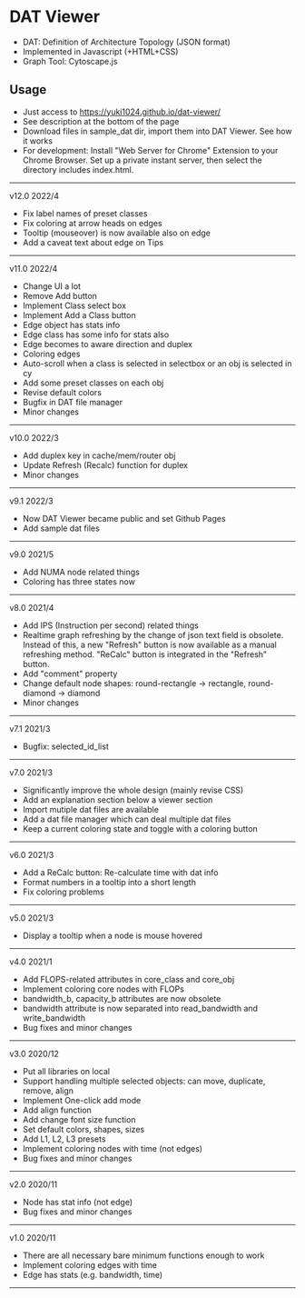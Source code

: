 # DAT Viewer
- DAT: Definition of Architecture Topology (JSON format)
- Implemented in Javascript (+HTML+CSS)
- Graph Tool: Cytoscape.js

## Usage
- Just access to https://yuki1024.github.io/dat-viewer/
- See description at the bottom of the page
- Download files in sample_dat dir, import them into DAT Viewer. See how it works
- For development: Install "Web Server for Chrome" Extension to your Chrome Browser. Set up a private instant server, then select the directory includes index.html.

----------------
v12.0 2022/4

- Fix label names of preset classes
- Fix coloring at arrow heads on edges
- Tooltip (mouseover) is now available also on edge
- Add a caveat text about edge on Tips

----------------
v11.0 2022/4

- Change UI a lot
- Remove Add button
- Implement Class select box
- Implement Add a Class button
- Edge object has stats info
- Edge class has some info for stats also
- Edge becomes to aware direction and duplex
- Coloring edges
- Auto-scroll when a class is selected in selectbox or an obj is selected in cy
- Add some preset classes on each obj
- Revise default colors
- Bugfix in DAT file manager
- Minor changes

----------------
v10.0 2022/3

- Add duplex key in cache/mem/router obj
- Update Refresh (Recalc) function for duplex
- Minor changes

----------------
v9.1 2022/3

- Now DAT Viewer became public and set Github Pages
- Add sample dat files

----------------
v9.0 2021/5

- Add NUMA node related things
- Coloring has three states now

----------------
v8.0 2021/4

- Add IPS (Instruction per second) related things
- Realtime graph refreshing by the change of json text field is obsolete. Instead of this, a new "Refresh" button is now available as a manual refreshing method. "ReCalc" button is integrated in the "Refresh" button.
- Add "comment" property
- Change default node shapes: round-rectangle -> rectangle, round-diamond -> diamond
- Minor changes

----------------
v7.1 2021/3

- Bugfix: selected_id_list

----------------
v7.0 2021/3

- Significantly improve the whole design (mainly revise CSS)
- Add an explanation section below a viewer section
- Import mutiple dat files are available
- Add a dat file manager which can deal multiple dat files
- Keep a current coloring state and toggle with a coloring button

----------------
v6.0 2021/3

- Add a ReCalc button: Re-calculate time with dat info
- Format numbers in a tooltip into a short length
- Fix coloring problems

----------------
v5.0 2021/3

- Display a tooltip when a node is mouse hovered

----------------
v4.0 2021/1

- Add FLOPS-related attributes in core_class and core_obj
- Implement coloring core nodes with FLOPs
- bandwidth_b, capacity_b attributes are now obsolete
- bandwidth attribute is now separated into read_bandwidth and write_bandwidth
- Bug fixes and minor changes

----------------
v3.0 2020/12

- Put all libraries on local
- Support handling multiple selected objects: can move, duplicate, remove, align
- Implement One-click add mode
- Add align function
- Add change font size function
- Set default colors, shapes, sizes
- Add L1, L2, L3 presets
- Implement coloring nodes with time (not edges)
- Bug fixes and minor changes

----------------
v2.0 2020/11

- Node has stat info (not edge)
- Bug fixes and minor changes

----------------
v1.0 2020/11

- There are all necessary bare minimum functions enough to work
- Implement coloring edges with time
- Edge has stats (e.g. bandwidth, time)

----------------




